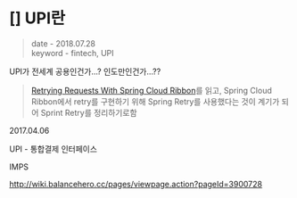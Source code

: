 # [] UPI란





> date - 2018.07.28  
> keyword - fintech, UPI  
> 

UPI가 전세계 공용인건가...?
인도만인건가...??


> [Retrying Requests With Spring Cloud Ribbon](http://ryanjbaxter.com/cloud/spring%20cloud/spring/2016/11/04/ribbon-retry.html)를 읽고, Spring Cloud Ribbon에서 retry를 구현하기 위해 Spring Retry를 사용했다는 것이 계기가 되어 Sprint Retry를 정리하기로함




2017.04.06

UPI - 통합결제 인터페이스

IMPS
	



http://wiki.balancehero.cc/pages/viewpage.action?pageId=3900728










